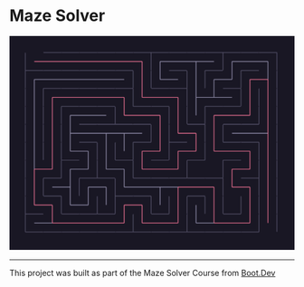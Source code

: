 # Maze Solver

![A screenshot of a solved maze](./docs/solved_maze.png)

---

This project was built as part of the Maze Solver Course from [Boot.Dev](https://www.boot.dev/courses/build-maze-solver-python)
